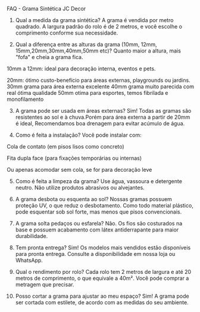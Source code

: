 FAQ - Grama Sintética JC Decor
1. Qual a medida da grama sintética?
A grama é vendida por metro quadrado. A largura padrão do rolo é de 2 metros, e você escolhe o comprimento conforme sua necessidade.

2. Qual a diferença entre as alturas da grama (10mm, 12mm, 15mm,20mm,30mm,40mm,50mm etc)?
Quanto maior a altura, mais "fofa" e cheia a grama fica.

10mm a 12mm: ideal para decoração interna, eventos e pets.

20mm: ótimo custo-benefício para áreas externas, playgrounds ou jardins.
30mm grama para área externa excelente 
40mm grama muito parecida com real ótima qualidade
50mm otima para esportes, temos fibrilada e monofilamento

3. A grama pode ser usada em áreas externas?
Sim! Todas as gramas são resistentes ao sol e à chuva.Porém para área externa a partir de 20mm é ideal, Recomendamos boa drenagem para evitar acúmulo de água.

4. Como é feita a instalação?
Você pode instalar com:

Cola de contato (em pisos lisos como concreto)

Fita dupla face (para fixações temporárias ou internas)

Ou apenas acomodar sem cola, se for para decoração leve

5. Como é feita a limpeza da grama?
Use água, vassoura e detergente neutro. Não utilize produtos abrasivos ou alvejantes.

6. A grama desbota ou esquenta ao sol?
Nossas gramas possuem proteção UV, o que reduz o desbotamento. Como todo material plástico, pode esquentar sob sol forte, mas menos que pisos convencionais.

7. A grama solta pedaços ou esfarela?
Não. Os fios são costurados na base e possuem acabamento com látex antiderrapante para maior durabilidade.

8. Tem pronta entrega?
Sim! Os modelos mais vendidos estão disponíveis para pronta entrega. Consulte a disponibilidade em nossa loja ou WhatsApp.

9. Qual o rendimento por rolo?
Cada rolo tem 2 metros de largura e até 20 metros de comprimento, o que equivale a 40m². Você pode comprar a metragem que precisar.

10. Posso cortar a grama para ajustar ao meu espaço?
Sim! A grama pode ser cortada com estilete, de acordo com as medidas do seu ambiente.

